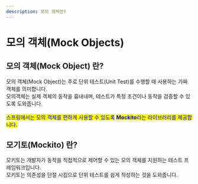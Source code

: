 ```yaml
---
description: 모의 객체란?
---
```


# 모의 객체(Mock Objects)

## **모의 객체(Mock Object) 란?** <a href="#mock-object" id="mock-object"></a>

모의 객체(Mock Object)는 주로 단위 테스트(Unit Test)를 수행할 때 사용하는 가짜 객체를 의미합니다.\
모의객체는 실제 객체의 동작을 흉내내며, 테스트가 특정 조건이나 동작을 검증할 수 있도록 도와줍니다.\
\
<mark style="color:blue;">스프링에서는 모의 객체를 편하게 사용할 수 있도록</mark> <mark style="color:blue;"></mark><mark style="color:blue;">**Mockito**</mark><mark style="color:blue;">라는 라이브러리를 제공합니다.</mark>

## **모기토(Mockito) 란?** <a href="#mockito" id="mockito"></a>

모키토는 개발자가 동작을 직접적으로 제어할 수 있는 모의  객체를 지원하는 테스트 프레임워크입니다.\
모키토는 의존성을 단절 시킴으로 단위 테스트를 쉽게 작성하는 것을 도와줍니다.
